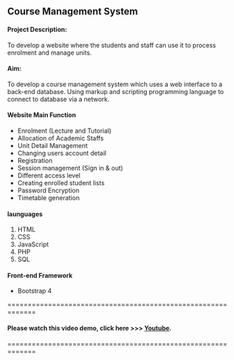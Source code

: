 ## Course Management System

#### Project Description:
To develop a website where the students and staff can use it to process enrolment and manage units. 

#### Aim: 
To develop a course management system which uses a web interface to a back-end database. Using markup and scripting programming language to connect to database via a network.  

#### Website Main Function
- Enrolment (Lecture and Tutorial)
- Allocation of Academic Staffs
- Unit Detail Management
- Changing users account detail
- Registration
- Session management (Sign in & out)
- Different access level
- Creating enrolled student lists
- Password Encryption 
- Timetable generation

#### launguages
1. HTML
2. CSS
3. JavaScript
4. PHP
5. SQL

#### Front-end Framework
- Bootstrap 4 

=============================================================
#### Please watch this video demo, click here  >>> [Youtube](https://www.youtube.com/watch?v=4tdzcISoEv4).

=============================================================




